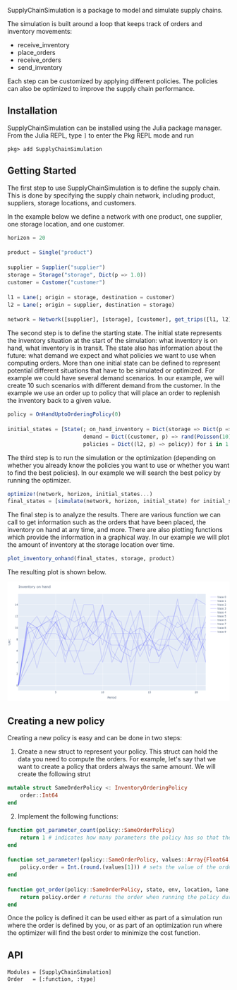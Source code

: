 SupplyChainSimulation is a package to model and simulate supply chains.

The simulation is built around a loop that keeps track of orders and inventory movements:

- receive_inventory
- place_orders
- receive_orders
- send_inventory

Each step can be customized by applying different policies. The policies can also be optimized to improve the supply chain performance.

## Installation

SupplyChainSimulation can be installed using the Julia package manager.
From the Julia REPL, type `]` to enter the Pkg REPL mode and run

```
pkg> add SupplyChainSimulation
```

## Getting Started
The first step to use SupplyChainSimulation is to define the supply chain. This is done by specifying the supply chain network, including product, suppliers, storage locations, and customers. 

In the example below we define a network with one product, one supplier, one storage location, and one customer.
```julia
horizon = 20
        
product = Single("product")

supplier = Supplier("supplier")
storage = Storage("storage", Dict(p => 1.0))
customer = Customer("customer")

l1 = Lane(; origin = storage, destination = customer)
l2 = Lane(; origin = supplier, destination = storage)

network = Network([supplier], [storage], [customer], get_trips([l1, l2], horizon), [product])
```

The second step is to define the starting state. The initial state represents the inventory situation at the start of the simulation: what inventory is on hand, what inventory is in transit. The state also has information about the future: what demand we expect and what policies we want to use when computing orders. More than one initial state can be defined to represent potential different situations that have to be simulated or optimized. For example we could have several demand scenarios. In our example, we will create 10 such scenarios with different demand from the customer. In the example we use an order up to policy that will place an order to replenish the inventory back to a given value.

```julia
policy = OnHandUptoOrderingPolicy(0)

initial_states = [State(; on_hand_inventory = Dict(storage => Dict(p => 0)), 
                        demand = Dict((customer, p) => rand(Poisson(10), horizon)),
                        policies = Dict((l2, p) => policy)) for i in 1:10]
```

The third step is to run the simulation or the optimization (depending on whether you already know the policies you want to use or whether you want to find the best policies). In our example we will search the best policy by running the optimizer.

```julia
optimize!(network, horizon, initial_states...)
final_states = [simulate(network, horizon, initial_state) for initial_state in initial_states]

```

The final step is to analyze the results. There are various function we can call to get information such as the orders that have been placed, the inventory on hand at any time, and more. There are also plotting functions which provide the information in a graphical way. In our example we will plot the amount of inventory at the storage location over time.

```julia
plot_inventory_onhand(final_states, storage, product)
```

The resulting plot is shown below.

![example inventory on hand](example_inventory_on_hand.png)

## Creating a new policy
Creating a new policy is easy and can be done in two steps:
1. Create a new struct to represent your policy. This struct can hold the data you need to compute the orders. For example, let's say that we want to create a policy that orders always the same amount. We will create the following strut
```julia
mutable struct SameOrderPolicy <: InventoryOrderingPolicy
    order::Int64
end
```
2. Implement the following functions:
```julia
function get_parameter_count(policy::SameOrderPolicy)
    return 1 # indicates how many parameters the policy has so that the optimizer can optimize the policy.
end

function set_parameter!(policy::SameOrderPolicy, values::Array{Float64, 1})
    policy.order = Int.(round.(values[1])) # sets the value of the order to the value provided by the optimizer
end

function get_order(policy::SameOrderPolicy, state, env, location, lane, product, time)
    return policy.order # returns the order when running the policy during a simulation
end
```
Once the policy is defined it can be used either as part of a simulation run where the order is defined by you, or as part of an optimization run where the optimizer will find the best order to minimize the cost function.

## API

```@autodocs
Modules = [SupplyChainSimulation]
Order   = [:function, :type]
```
